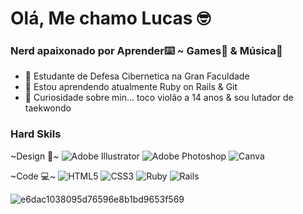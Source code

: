 <h1>Olá, Me chamo Lucas 🤓</h1>
<h3>Nerd apaixonado por Aprender⌨️ ~ Games👾 & Música🎸</h3>

- 🔭 Estudante de Defesa Cibernetica na Gran Faculdade
- 🌱 Estou aprendendo atualmente Ruby on Rails & Git
- 🎥 Curiosidade sobre min... toco violão a 14 anos & sou lutador de taekwondo

<h3>Hard Skils</h3>

~Design 🎨~
![Adobe Illustrator](https://img.shields.io/badge/adobe%20illustrator-%23FF9A00.svg?style=for-the-badge&logo=adobe%20illustrator&logoColor=white)
![Adobe Photoshop](https://img.shields.io/badge/adobe%20photoshop-%2331A8FF.svg?style=for-the-badge&logo=adobe%20photoshop&logoColor=white)
![Canva](https://img.shields.io/badge/Canva-%2300C4CC.svg?style=for-the-badge&logo=Canva&logoColor=white)

~Code 💻~
![HTML5](https://img.shields.io/badge/html5-%23E34F26.svg?style=for-the-badge&logo=html5&logoColor=white)
![CSS3](https://img.shields.io/badge/css3-%231572B6.svg?style=for-the-badge&logo=css3&logoColor=white)
![Ruby](https://img.shields.io/badge/ruby-%23CC342D.svg?style=for-the-badge&logo=ruby&logoColor=white)
![Rails](https://img.shields.io/badge/rails-%23CC0000.svg?style=for-the-badge&logo=ruby-on-rails&logoColor=white)

![e6dac1038095d76596e8b1bd9653f569](https://github.com/user-attachments/assets/8ad9c4dc-0152-4faf-b3fe-d0943b91c67c)
